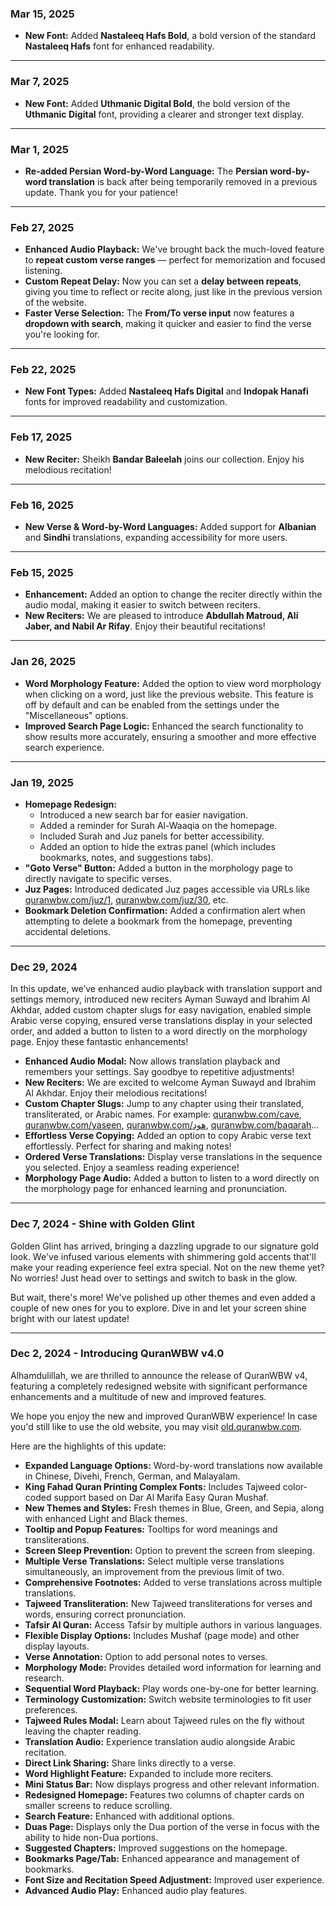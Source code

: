 ### Mar 15, 2025

- **New Font:** Added **Nastaleeq Hafs Bold**, a bold version of the standard **Nastaleeq Hafs** font for enhanced readability.

---

### Mar 7, 2025

- **New Font:** Added **Uthmanic Digital Bold**, the bold version of the **Uthmanic Digital** font, providing a clearer and stronger text display.

---

### Mar 1, 2025

- **Re-added Persian Word-by-Word Language:** The **Persian word-by-word translation** is back after being temporarily removed in a previous update. Thank you for your patience!

---

### Feb 27, 2025

- **Enhanced Audio Playback:** We've brought back the much-loved feature to **repeat custom verse ranges** — perfect for memorization and focused listening.
- **Custom Repeat Delay:** Now you can set a **delay between repeats**, giving you time to reflect or recite along, just like in the previous version of the website.
- **Faster Verse Selection:** The **From/To verse input** now features a **dropdown with search**, making it quicker and easier to find the verse you're looking for.

---

### Feb 22, 2025

- **New Font Types:** Added **Nastaleeq Hafs Digital** and **Indopak Hanafi** fonts for improved readability and customization.

---

### Feb 17, 2025

- **New Reciter:** Sheikh **Bandar Baleelah** joins our collection. Enjoy his melodious recitation!

---

### Feb 16, 2025

- **New Verse & Word-by-Word Languages:** Added support for **Albanian** and **Sindhi** translations, expanding accessibility for more users.

---

### Feb 15, 2025

- **Enhancement:** Added an option to change the reciter directly within the audio modal, making it easier to switch between reciters.
- **New Reciters:** We are pleased to introduce **Abdullah Matroud, Ali Jaber, and Nabil Ar Rifay**. Enjoy their beautiful recitations!

---

### Jan 26, 2025

- **Word Morphology Feature:** Added the option to view word morphology when clicking on a word, just like the previous website. This feature is off by default and can be enabled from the settings under the "Miscellaneous" options.
- **Improved Search Page Logic:** Enhanced the search functionality to show results more accurately, ensuring a smoother and more effective search experience.

---

### Jan 19, 2025

- **Homepage Redesign:**
  - Introduced a new search bar for easier navigation.
  - Added a reminder for Surah Al-Waaqia on the homepage.
  - Included Surah and Juz panels for better accessibility.
  - Added an option to hide the extras panel (which includes bookmarks, notes, and suggestions tabs).
- **"Goto Verse" Button:** Added a button in the morphology page to directly navigate to specific verses.
- **Juz Pages:** Introduced dedicated Juz pages accessible via URLs like [quranwbw.com/juz/1](https://quranwbw.com/juz/1), [quranwbw.com/juz/30](https://quranwbw.com/juz/30), etc.
- **Bookmark Deletion Confirmation:** Added a confirmation alert when attempting to delete a bookmark from the homepage, preventing accidental deletions.

---

### Dec 29, 2024

In this update, we’ve enhanced audio playback with translation support and settings memory, introduced new reciters Ayman Suwayd and Ibrahim Al Akhdar, added custom chapter slugs for easy navigation, enabled simple Arabic verse copying, ensured verse translations display in your selected order, and added a button to listen to a word directly on the morphology page. Enjoy these fantastic enhancements!

- **Enhanced Audio Modal:** Now allows translation playback and remembers your settings. Say goodbye to repetitive adjustments!
- **New Reciters:** We are excited to welcome Ayman Suwayd and Ibrahim Al Akhdar. Enjoy their melodious recitations!
- **Custom Chapter Slugs:** Jump to any chapter using their translated, transliterated, or Arabic names. For example: [quranwbw.com/cave](https://quranwbw.com/cave), [quranwbw.com/yaseen](https://quranwbw.com/yaseen), [quranwbw.com/هود](https://quranwbw.com/هود), [quranwbw.com/baqarah](https://quranwbw.com/baqarah)...
- **Effortless Verse Copying:** Added an option to copy Arabic verse text effortlessly. Perfect for sharing and making notes!
- **Ordered Verse Translations:** Display verse translations in the sequence you selected. Enjoy a seamless reading experience!
- **Morphology Page Audio:** Added a button to listen to a word directly on the morphology page for enhanced learning and pronunciation.

---

### Dec 7, 2024 - Shine with Golden Glint

Golden Glint has arrived, bringing a dazzling upgrade to our signature gold look. We've infused various elements with shimmering gold accents that'll make your reading experience feel extra special. Not on the new theme yet? No worries! Just head over to settings and switch to bask in the glow.

But wait, there's more! We've polished up other themes and even added a couple of new ones for you to explore. Dive in and let your screen shine bright with our latest update!

---

### Dec 2, 2024 - Introducing QuranWBW v4.0

Alhamdulillah, we are thrilled to announce the release of QuranWBW v4, featuring a completely redesigned website with significant performance enhancements and a multitude of new and improved features.

We hope you enjoy the new and improved QuranWBW experience! In case you'd still like to use the old website, you may visit [old.quranwbw.com](https://old.quranwbw.com).

Here are the highlights of this update:

- **Expanded Language Options:** Word-by-word translations now available in Chinese, Divehi, French, German, and Malayalam.
- **King Fahad Quran Printing Complex Fonts:** Includes Tajweed color-coded support based on Dar Al Marifa Easy Quran Mushaf.
- **New Themes and Styles:** Fresh themes in Blue, Green, and Sepia, along with enhanced Light and Black themes.
- **Tooltip and Popup Features:** Tooltips for word meanings and transliterations.
- **Screen Sleep Prevention:** Option to prevent the screen from sleeping.
- **Multiple Verse Translations:** Select multiple verse translations simultaneously, an improvement from the previous limit of two.
- **Comprehensive Footnotes:** Added to verse translations across multiple translations.
- **Tajweed Transliteration:** New Tajweed transliterations for verses and words, ensuring correct pronunciation.
- **Tafsir Al Quran:** Access Tafsir by multiple authors in various languages.
- **Flexible Display Options:** Includes Mushaf (page mode) and other display layouts.
- **Verse Annotation:** Option to add personal notes to verses.
- **Morphology Mode:** Provides detailed word information for learning and research.
- **Sequential Word Playback:** Play words one-by-one for better learning.
- **Terminology Customization:** Switch website terminologies to fit user preferences.
- **Tajweed Rules Modal:** Learn about Tajweed rules on the fly without leaving the chapter reading.
- **Translation Audio:** Experience translation audio alongside Arabic recitation.
- **Direct Link Sharing:** Share links directly to a verse.
- **Word Highlight Feature:** Expanded to include more reciters.
- **Mini Status Bar:** Now displays progress and other relevant information.
- **Redesigned Homepage:** Features two columns of chapter cards on smaller screens to reduce scrolling.
- **Search Feature:** Enhanced with additional options.
- **Duas Page:** Displays only the Dua portion of the verse in focus with the ability to hide non-Dua portions.
- **Suggested Chapters:** Improved suggestions on the homepage.
- **Bookmarks Page/Tab:** Enhanced appearance and management of bookmarks.
- **Font Size and Recitation Speed Adjustment:** Improved user experience.
- **Advanced Audio Play:** Enhanced audio play features.
